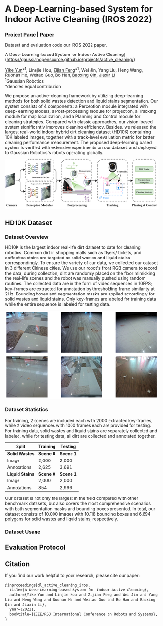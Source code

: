 # A Deep-Learning-based System for Indoor Active Cleaning (IROS 2022)
### [Project Page](https://gaussianopensource.github.io/projects/active_cleaning/) | [Paper](https://gaussianopensource.github.io/projects/active_cleaning/files/IROS_2022_GS.pdf)
Dataset and evaluation code our IROS 2022 paper.<br>

A Deep-Learning-based System for Indoor Active Cleaning](https://gaussianopensource.github.io/projects/active_cleaning/) <br>

[Yike Yun](https://scholar.google.com.sg/citations?user=gCQdrmUAAAAJ&hl=zh-CN)\*<sup>1</sup>, Linejie Hou, [Zijian Feng](https://vincentfung13.github.io/)\*<sup>1</sup>, Wei Jin, Yang Liu, Heng Wang,  Ruonan He, Weitao Guo, Bo Han, [Baoxing Qin](https://scholar.google.com.sg/citations?user=07p-bmYAAAAJ&hl=en), [Jiaxin Li](https://www.jiaxinli.me/)<br>
 <sup>1</sup>Gaussian Robotics  
  \*denotes equal contribution

We propose an active-cleaning framework by utilizing deep-learning methods for both solid wastes detection and liquid stains segmentation. Our system consists of 4 components: a Perception module integrated with deep-learning models, a Post-processing module for projection, a Tracking module for map localization, and a Planning and Control module for cleaning strategies. Compared with classic approaches, our vision-based system significantly improves cleaning efficiency. Besides, we released the largest real-world indoor hybrid dirt cleaning dataset (HD10K) containing 10K labeled images, together with a track-level evaluation metric for better cleaning performance measurement. The proposed deep-learning based system is verified with extensive experiments on our dataset, and deployed to Gaussian Robotics's robots operating globally.

<img src='assets/imgs/overview.png'/>

## HD10K Dataset

### Dataset Overview

HD10K is the largest indoor real-life dirt dataset to date for cleaning robotics. Common dirt in shopping malls such as flyers/ tickets, and coffee/tea stains are targeted as solid wastes and liquid stains correspondingly. To ensure the variety of our data, we collected our dataset in 3 different Chinese cities. We use our robot's front RGB camera to record the data, during collection, dirt are randomly placed on the floor mimicking the real-life scenes and the robot was manually pushed using random routines. The collected data are in the form of video sequences in 10FPS; key-frames are extracted for annotation by thresholding frame similarity at 2Hz. Bounding boxes and segmentation masks are applied accordingly for solid wastes and liquid stains. Only key-frames are labeled for training data while the entire sequence is labeled for testing data.

<img src='assets/imgs/dataset_sample.png'/>

### Dataset Statistics

For training, 2 scenes are included each with 2000 extracted key-frames, while 2 video sequences with 1000 frames each are provided for testing. For training data, solid wastes and liquid stains are separately collected and labeled, while for testing data, all dirt are collected and annotated together.

| Split             | Training    | Testing     |
| ----------------- | ----------- | ----------- |
| **Solid Wastes**  | **Scene 0** | **Scene 1** |
| Image             | 2,000       | 2,000       |
| Annotations       | 2,625       | 3,691       |
| **Liquid Stains** | **Scene 0** | **Scene 1** |
| Image             | 2,000       | 2,000       |
| Annotations       | 854         | 2,996       |

Our dataset is not only the largest in the field compared with other benchmark datasets, but also covers the most comprehensive scenarios with both segmentation masks and bounding boxes presented. In total, our dataset consists of 10,000 images with 10,118 bounding boxes and 6,694 polygons for solid wastes and liquid stains, respectively.

### Dataset Usage



## Evaluation Protocol




## Citation

If you find our work helpful to your research, please cite our paper:
```
@inproceedings{dl_active_cleaning_iros,
  title={A Deep-Learning-based System for Indoor Active Cleaning},
  author={Yike Yun and Linjie Hou and Zijian Feng and Wei Jin and Yang Liu and Heng Wang and Ruonan He and Weitao Guo and Bo Han and Baoxing Qin and Jiaxin Li},
  year={2022},
  booktitle={IEEE/RSJ International Conference on Robots and Systems},
}
```